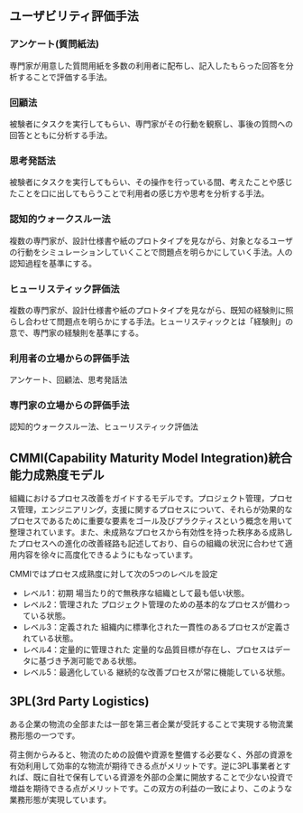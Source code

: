 ## ユーザビリティ評価手法
### アンケート(質問紙法)
専門家が用意した質問用紙を多数の利用者に配布し、記入したもらった回答を分析することで評価する手法。
### 回顧法
被験者にタスクを実行してもらい、専門家がその行動を観察し、事後の質問への回答とともに分析する手法。
### 思考発話法
被験者にタスクを実行してもらい、その操作を行っている間、考えたことや感じたことを口に出してもらうことで利用者の感じ方や思考を分析する手法。
### 認知的ウォークスルー法
複数の専門家が、設計仕様書や紙のプロトタイプを見ながら、対象となるユーザの行動をシミュレーションしていくことで問題点を明らかにしていく手法。人の認知過程を基準にする。
### ヒューリスティック評価法
複数の専門家が、設計仕様書や紙のプロトタイプを見ながら、既知の経験則に照らし合わせて問題点を明らかにする手法。ヒューリスティックとは「経験則」の意で、専門家の経験則を基準にする。

### 利用者の立場からの評価手法
アンケート、回顧法、思考発話法
### 専門家の立場からの評価手法
認知的ウォークスルー法、ヒューリスティック評価法


## CMMI(Capability Maturity Model Integration)統合能力成熟度モデル
組織におけるプロセス改善をガイドするモデルです。プロジェクト管理，プロセス管理，エンジニアリング，支援に関するプロセスについて、それらが効果的なプロセスであるために重要な要素をゴール及びプラクティスという概念を用いて整理されています。また、未成熟なプロセスから有効性を持った秩序ある成熟したプロセスへの進化の改善経路も記述しており、自らの組織の状況に合わせて適用内容を徐々に高度化できるようにもなっています。

CMMIではプロセス成熟度に対して次の5つのレベルを設定
* レベル1：初期
場当たり的で無秩序な組織として最も低い状態。
* レベル2：管理された
プロジェクト管理のための基本的なプロセスが備わっている状態。
* レベル3：定義された
組織内に標準化された一貫性のあるプロセスが定義されている状態。
* レベル4：定量的に管理された
定量的な品質目標が存在し、プロセスはデータに基づき予測可能である状態。
* レベル5：最適化している
継続的な改善プロセスが常に機能している状態。

## 3PL(3rd Party Logistics)
ある企業の物流の全部または一部を第三者企業が受託することで実現する物流業務形態の一つです。

荷主側からみると、物流のための設備や資源を整備する必要なく、外部の資源を有効利用して効率的な物流が期待できる点がメリットです。逆に3PL事業者とすれば、既に自社で保有している資源を外部の企業に開放することで少ない投資で増益を期待できる点がメリットです。この双方の利益の一致により、このような業務形態が実現しています。
